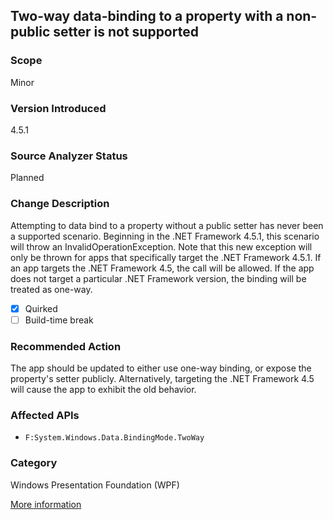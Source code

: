 ## Two-way data-binding to a property with a non-public setter is not supported

### Scope
Minor

### Version Introduced
4.5.1

### Source Analyzer Status
Planned

### Change Description
Attempting to data bind to a property without a public setter has never been a supported scenario. Beginning in the .NET Framework 4.5.1, this scenario will throw an InvalidOperationException. Note that this new exception will only be thrown for apps that specifically target the .NET Framework 4.5.1. If an app targets the .NET Framework 4.5, the call will be allowed. If the app does not target a particular .NET Framework version, the binding will be treated as one-way.

- [x] Quirked
- [ ] Build-time break

### Recommended Action
The app should be updated to either use one-way binding, or expose the property's setter publicly. Alternatively, targeting the .NET Framework 4.5 will cause the app to exhibit the old behavior.

### Affected APIs
* `F:System.Windows.Data.BindingMode.TwoWay`

### Category
Windows Presentation Foundation (WPF)

[More information](http://connect.microsoft.com/VisualStudio/feedback/details/773682/wpf-property-with-private-setter-is-updated-by-a-twoway-binding)

<!--
    ### Notes
    This is a good candidate for a non-code source analyzer since most cases of two-way binding will be defined in XAML
-->

<!-- breaking change id: 129 -->

